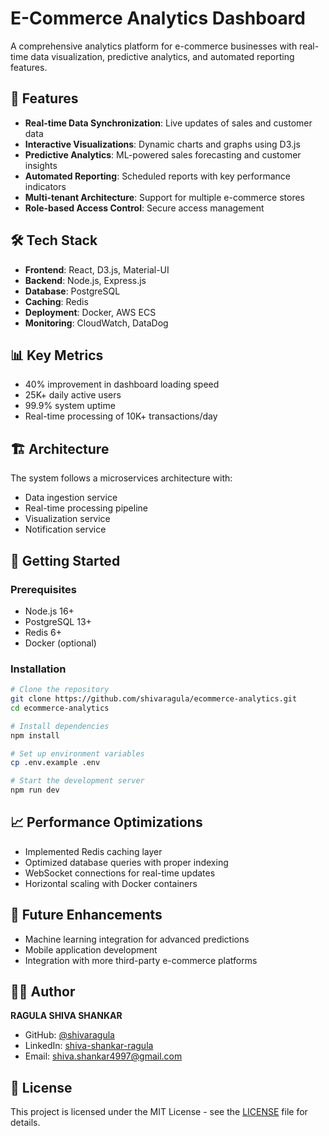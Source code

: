 # E-Commerce Analytics Dashboard

A comprehensive analytics platform for e-commerce businesses with real-time data visualization, predictive analytics, and automated reporting features.

## 🚀 Features

- **Real-time Data Synchronization**: Live updates of sales and customer data
- **Interactive Visualizations**: Dynamic charts and graphs using D3.js
- **Predictive Analytics**: ML-powered sales forecasting and customer insights
- **Automated Reporting**: Scheduled reports with key performance indicators
- **Multi-tenant Architecture**: Support for multiple e-commerce stores
- **Role-based Access Control**: Secure access management

## 🛠️ Tech Stack

- **Frontend**: React, D3.js, Material-UI
- **Backend**: Node.js, Express.js
- **Database**: PostgreSQL
- **Caching**: Redis
- **Deployment**: Docker, AWS ECS
- **Monitoring**: CloudWatch, DataDog

## 📊 Key Metrics

- 40% improvement in dashboard loading speed
- 25K+ daily active users
- 99.9% system uptime
- Real-time processing of 10K+ transactions/day

## 🏗️ Architecture

The system follows a microservices architecture with:
- Data ingestion service
- Real-time processing pipeline
- Visualization service
- Notification service

## 🚀 Getting Started

### Prerequisites
- Node.js 16+
- PostgreSQL 13+
- Redis 6+
- Docker (optional)

### Installation

```bash
# Clone the repository
git clone https://github.com/shivaragula/ecommerce-analytics.git
cd ecommerce-analytics

# Install dependencies
npm install

# Set up environment variables
cp .env.example .env

# Start the development server
npm run dev
```

## 📈 Performance Optimizations

- Implemented Redis caching layer
- Optimized database queries with proper indexing
- WebSocket connections for real-time updates
- Horizontal scaling with Docker containers

## 🔮 Future Enhancements

- Machine learning integration for advanced predictions
- Mobile application development
- Integration with more third-party e-commerce platforms

## 👨‍💻 Author

**RAGULA SHIVA SHANKAR**
- GitHub: [@shivaragula](https://github.com/shivaragula)
- LinkedIn: [shiva-shankar-ragula](https://www.linkedin.com/in/shiva-shankar-ragula/)
- Email: shiva.shankar4997@gmail.com

## 📄 License

This project is licensed under the MIT License - see the [LICENSE](LICENSE) file for details.